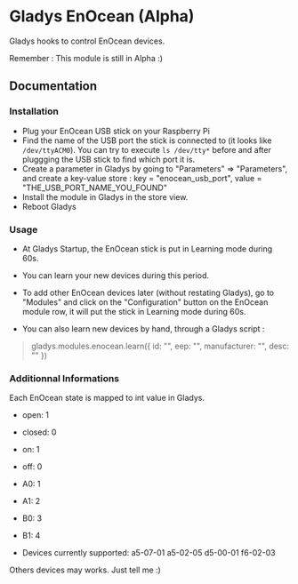 # Gladys EnOcean (Alpha)

Gladys hooks to control EnOcean devices.

Remember : This module is still in Alpha :)

## Documentation

### Installation

- Plug your EnOcean USB stick on your Raspberry Pi
- Find the name of the USB port the stick is connected to (it looks like `/dev/ttyACM0`). 
You can try to execute `ls /dev/tty*` before and after pluggging the USB stick to find which port it is.
- Create a parameter in Gladys by going to "Parameters" => "Parameters", and create a key-value store : 
key = "enocean_usb_port", value = "THE_USB_PORT_NAME_YOU_FOUND"
- Install the module in Gladys in the store view.
- Reboot Gladys

### Usage

- At Gladys Startup, the EnOcean stick is put in Learning mode during 60s.
- You can learn your new devices during this period.

- To add other EnOcean devices later (without restating Gladys), go to "Modules" 
and click on the "Configuration" button on the EnOcean module row, it will put the stick in Learning mode during 60s.

- You can also learn new devices by hand, through a Gladys script :

> gladys.modules.enocean.learn({
>     id: "<your device id>",
>     eep: "<your device eep>",
>     manufacturer: "<manufacturer- not mandatory>",
>     desc: "<the name you want to give for your device>"
> })

### Additionnal Informations

Each EnOcean state is mapped to int value in Gladys.

- open: 1
- closed: 0

- on: 1
- off: 0

- A0: 1
- A1: 2
- B0: 3
- B1: 4


- Devices currently supported:
a5-07-01
a5-02-05
d5-00-01
f6-02-03

Others devices may works. Just tell me :)
